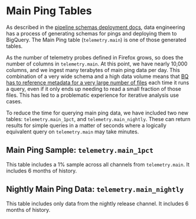 # Main Ping Tables

As described in the [pipeline schemas deployment docs](https://docs.telemetry.mozilla.org/concepts/pipeline/schemas.html),
data engineering has a process of generating schemas for pings and deploying them to BigQuery. The Main Ping table (`telemetry.main`)
is one of those generated tables.

As the number of telemetry probes defined in Firefox grows, so does the number of columns in `telemetry.main`. At this point, we have nearly 10,000 columns, and we ingest many terabytes of main ping data per day. This combination of a very wide schema and a high data volume means that [BQ has to reference metadata for a very large number of files](https://console.cloud.google.com/support/cases/detail/25679061?project=moz-fx-data-shared-prod) each time it runs a query, even if it only ends up needing to read a small fraction of those files. This has led to a problematic experience for iterative analysis use cases.

To reduce the time for querying main ping data, we have included two new tables: `telemetry.main_1pct`, and `telemetry.main_nightly`. These can return results for simple queries in a matter of seconds where a logically equivalent query on `telemetry.main` may take minutes.

## Main Ping Sample: `telemetry.main_1pct`

This table includes a 1% sample across all channels from `telemetry.main`. It includes 6 months of history.

## Nightly Main Ping Data: `telemetry.main_nightly`

This table includes only data from the nightly release channel. It includes 6 months of history.
